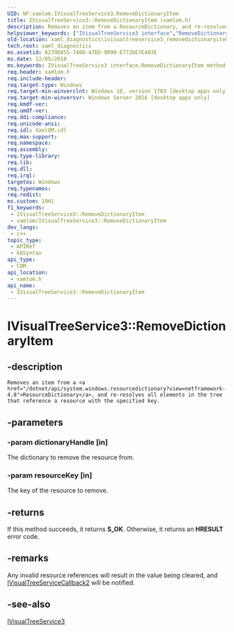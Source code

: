 ```yaml
---
UID: NF:xamlom.IVisualTreeService3.RemoveDictionaryItem
title: IVisualTreeService3::RemoveDictionaryItem (xamlom.h)
description: Removes an item from a ResourceDictionary, and re-resolves all elements in the tree that reference a resource with the specified key.
helpviewer_keywords: ["IVisualTreeService3 interface","RemoveDictionaryItem method","IVisualTreeService3.RemoveDictionaryItem","IVisualTreeService3::RemoveDictionaryItem","RemoveDictionaryItem","RemoveDictionaryItem method","RemoveDictionaryItem method","IVisualTreeService3 interface","xaml_diagnostics.ivisualtreeservice3_removedictionaryitem","xamlom/IVisualTreeService3::RemoveDictionaryItem"]
old-location: xaml_diagnostics\ivisualtreeservice3_removedictionaryitem.htm
tech.root: xaml_diagnostics
ms.assetid: 6239D855-7408-47ED-9090-E7726E7E403E
ms.date: 12/05/2018
ms.keywords: IVisualTreeService3 interface,RemoveDictionaryItem method, IVisualTreeService3.RemoveDictionaryItem, IVisualTreeService3::RemoveDictionaryItem, RemoveDictionaryItem, RemoveDictionaryItem method, RemoveDictionaryItem method,IVisualTreeService3 interface, xaml_diagnostics.ivisualtreeservice3_removedictionaryitem, xamlom/IVisualTreeService3::RemoveDictionaryItem
req.header: xamlom.h
req.include-header: 
req.target-type: Windows
req.target-min-winverclnt: Windows 10, version 1703 [desktop apps only]
req.target-min-winversvr: Windows Server 2016 [desktop apps only]
req.kmdf-ver: 
req.umdf-ver: 
req.ddi-compliance: 
req.unicode-ansi: 
req.idl: XamlOM.idl
req.max-support: 
req.namespace: 
req.assembly: 
req.type-library: 
req.lib: 
req.dll: 
req.irql: 
targetos: Windows
req.typenames: 
req.redist: 
ms.custom: 19H1
f1_keywords:
 - IVisualTreeService3::RemoveDictionaryItem
 - xamlom/IVisualTreeService3::RemoveDictionaryItem
dev_langs:
 - c++
topic_type:
 - APIRef
 - kbSyntax
api_type:
 - COM
api_location:
 - xamlom.h
api_name:
 - IVisualTreeService3::RemoveDictionaryItem
---
```


# IVisualTreeService3::RemoveDictionaryItem


## -description

	Removes an item from a <a href="/dotnet/api/system.windows.resourcedictionary?view=netframework-4.8">ResourceDictionary</a>, and re-resolves all elements in the tree that reference a resource with the specified key.

## -parameters

### -param dictionaryHandle [in]

The dictionary to remove the resource from.

### -param resourceKey [in]

The key of the resource to remove.

## -returns

If this method succeeds, it returns <b xmlns:loc="http://microsoft.com/wdcml/l10n">S_OK</b>. Otherwise, it returns an <b xmlns:loc="http://microsoft.com/wdcml/l10n">HRESULT</b> error code.

## -remarks

Any invalid resource references will result in the value being cleared, and <a href="/previous-versions/windows/desktop/api/xamlom/nn-xamlom-ivisualtreeservicecallback2">IVisualTreeServiceCallback2</a>  will be notified.

## -see-also

<a href="/previous-versions/windows/desktop/api/xamlom/nn-xamlom-ivisualtreeservice3">IVisualTreeService3</a>

